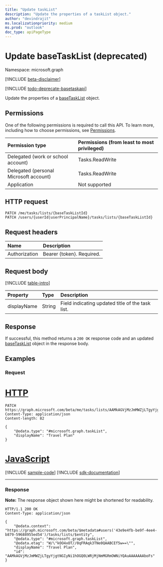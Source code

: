 ```yaml
---
title: "Update taskList"
description: "Update the properties of a taskList object."
author: "devindrajit"
ms.localizationpriority: medium
ms.prod: "outlook"
doc_type: apiPageType
---
```


# Update baseTaskList (deprecated)
Namespace: microsoft.graph

[!INCLUDE [beta-disclaimer](../../includes/beta-disclaimer.md)]

[!INCLUDE [todo-deprecate-basetaskapi](../includes/todo-deprecate-basetaskapi.md)]

Update the properties of a [baseTaskList](../resources/tasklist.md) object.

## Permissions
One of the following permissions is required to call this API. To learn more, including how to choose permissions, see [Permissions](/graph/permissions-reference).

|Permission type|Permissions (from least to most privileged)|
|:---|:---|
|Delegated (work or school account)|Tasks.ReadWrite|
|Delegated (personal Microsoft account)|Tasks.ReadWrite|
|Application|Not supported|

## HTTP request

<!-- {
  "blockType": "ignored"
}
-->
``` http
PATCH /me/tasks/lists/{baseTaskListId}
PATCH /users/{userId|userPrincipalName}/tasks/lists/{baseTaskListId}
```

## Request headers
|Name|Description|
|:---|:---|
|Authorization|Bearer {token}. Required.|

## Request body
[!INCLUDE [table-intro](../../includes/update-property-table-intro.md)]


|Property|Type|Description|
|:---|:---|:---|
|displayName|String|Field indicating updated title of the task list.|



## Response

If successful, this method returns a `200 OK` response code and an updated [baseTaskList](../resources/basetasklist.md) object in the response body.

## Examples

### Request

# [HTTP](#tab/http)
<!-- {
  "blockType": "request",
  "name": "update_tasklist",
  "sampleKeys": ["AAMkAGVjMzJmMWZjLTgyYjgtNGIyNi1hOGQ0LWRjMjNmMGRmOWNiYQAuAAAAAAAboFs"]
}
-->
``` http
PATCH https://graph.microsoft.com/beta/me/tasks/lists/AAMkAGVjMzJmMWZjLTgyYjgtNGIyNi1hOGQ0LWRjMjNmMGRmOWNiYQAuAAAAAAAboFs
Content-Type: application/json
Content-length: 82

{
    "@odata.type": "#microsoft.graph.taskList",
    "displayName": "Travel Plan"
}
```

# [JavaScript](#tab/javascript)
[!INCLUDE [sample-code](../includes/snippets/javascript/update-tasklist-javascript-snippets.md)]
[!INCLUDE [sdk-documentation](../includes/snippets/snippets-sdk-documentation-link.md)]

---

### Response
**Note:** The response object shown here might be shortened for readability.
<!-- {
  "blockType": "response",
  "truncated": true,
  "@odata.type": "microsoft.graph.taskList"
}
-->
``` http
HTTP/1.1 200 OK
Content-Type: application/json

{
    "@odata.context": "https://graph.microsoft.com/beta/$metadata#users('43e9e4fb-be9f-4ee4-b879-59688955ed54')/tasks/lists/$entity",
    "@odata.type": "#microsoft.graph.taskList",
    "@odata.etag": "W/\"kOO4xOT//0qFRAqk3TNe0QAABCEf5w==\"",
    "displayName": "Travel Plan",
    "id": "AAMkAGVjMzJmMWZjLTgyYjgtNGIyNi1hOGQ0LWRjMjNmMGRmOWNiYQAuAAAAAAAboFs"
}
```

